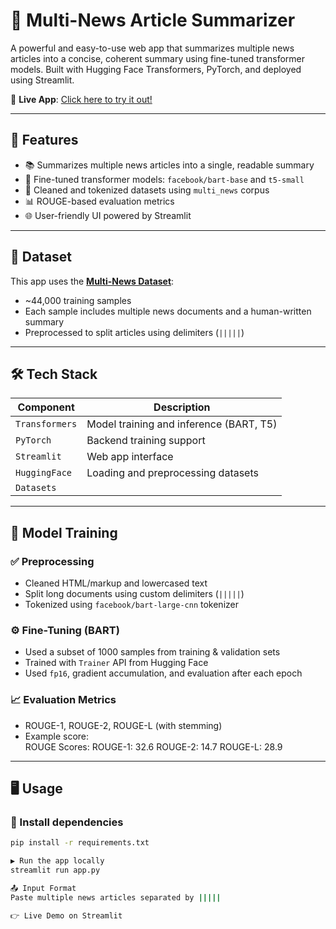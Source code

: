 # 📰 Multi-News Article Summarizer

A powerful and easy-to-use web app that summarizes multiple news articles into a concise, coherent summary using fine-tuned transformer models. Built with Hugging Face Transformers, PyTorch, and deployed using Streamlit.

🚀 **Live App**: [Click here to try it out!](https://newton-news-summarized.streamlit.app/)

---

## 📌 Features

- 📚 Summarizes multiple news articles into a single, readable summary
- 🧠 Fine-tuned transformer models: `facebook/bart-base` and `t5-small`
- 🧼 Cleaned and tokenized datasets using `multi_news` corpus
- 📊 ROUGE-based evaluation metrics
- 🌐 User-friendly UI powered by Streamlit

---

## 📂 Dataset

This app uses the **[Multi-News Dataset](https://huggingface.co/datasets/multi_news)**:
- ~44,000 training samples
- Each sample includes multiple news documents and a human-written summary
- Preprocessed to split articles using delimiters (`|||||`)

---

## 🛠️ Tech Stack

| Component     | Description                                 |
|---------------|---------------------------------------------|
| `Transformers`| Model training and inference (BART, T5)     |
| `PyTorch`     | Backend training support                    |
| `Streamlit`   | Web app interface                           |
| `HuggingFace` | Loading and preprocessing datasets          |
|  `Datasets`   |                                             |

---

## 🧪 Model Training

### ✅ Preprocessing
- Cleaned HTML/markup and lowercased text
- Split long documents using custom delimiters (`|||||`)
- Tokenized using `facebook/bart-large-cnn` tokenizer

### ⚙️ Fine-Tuning (BART)
- Used a subset of 1000 samples from training & validation sets
- Trained with `Trainer` API from Hugging Face
- Used `fp16`, gradient accumulation, and evaluation after each epoch

### 📈 Evaluation Metrics
- ROUGE-1, ROUGE-2, ROUGE-L (with stemming)
- Example score:  
  ROUGE Scores:
  ROUGE-1: 32.6
  ROUGE-2: 14.7
  ROUGE-L: 28.9
  
---

## 🖥️ Usage

### 🔧 Install dependencies

```bash
pip install -r requirements.txt

▶️ Run the app locally
streamlit run app.py

📤 Input Format
Paste multiple news articles separated by |||||

👉 Live Demo on Streamlit
